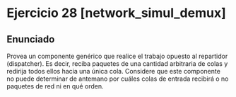 # Ejercicio 28 [network_simul_demux]

## Enunciado

Provea un componente genérico que realice el trabajo opuesto al repartidor (dispatcher). Es decir, reciba paquetes de una cantidad arbitraria de colas y
redirija todos ellos hacia una única cola. Considere que este componente no puede determinar de antemano por cuáles colas de entrada recibirá o no paquetes
de red ni en qué orden.
